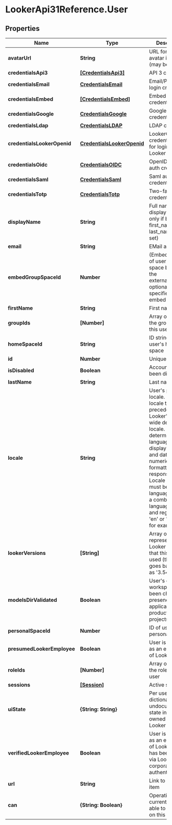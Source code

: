 # LookerApi31Reference.User

## Properties
Name | Type | Description | Notes
------------ | ------------- | ------------- | -------------
**avatarUrl** | **String** | URL for the avatar image (may be generic) | [optional] 
**credentialsApi3** | [**[CredentialsApi3]**](CredentialsApi3.md) | API 3 credentials | [optional] 
**credentialsEmail** | [**CredentialsEmail**](CredentialsEmail.md) | Email/Password login credentials | [optional] 
**credentialsEmbed** | [**[CredentialsEmbed]**](CredentialsEmbed.md) | Embed credentials | [optional] 
**credentialsGoogle** | [**CredentialsGoogle**](CredentialsGoogle.md) | Google auth credentials | [optional] 
**credentialsLdap** | [**CredentialsLDAP**](CredentialsLDAP.md) | LDAP credentials | [optional] 
**credentialsLookerOpenid** | [**CredentialsLookerOpenid**](CredentialsLookerOpenid.md) | LookerOpenID credentials. Used for login by Looker Analysts | [optional] 
**credentialsOidc** | [**CredentialsOIDC**](CredentialsOIDC.md) | OpenID Connect auth credentials | [optional] 
**credentialsSaml** | [**CredentialsSaml**](CredentialsSaml.md) | Saml auth credentials | [optional] 
**credentialsTotp** | [**CredentialsTotp**](CredentialsTotp.md) | Two-factor credentials | [optional] 
**displayName** | **String** | Full name for display (available only if both first_name and last_name are set) | [optional] 
**email** | **String** | EMail address | [optional] 
**embedGroupSpaceId** | **Number** | (Embed only) ID of user&#39;s group space based on the external_group_id optionally specified during embed user login | [optional] 
**firstName** | **String** | First name | [optional] 
**groupIds** | **[Number]** | Array of ids of the groups for this user | [optional] 
**homeSpaceId** | **String** | ID string for user&#39;s home space | [optional] 
**id** | **Number** | Unique Id | [optional] 
**isDisabled** | **Boolean** | Account has been disabled | [optional] 
**lastName** | **String** | Last name | [optional] 
**locale** | **String** | User&#39;s preferred locale. User locale takes precedence over Looker&#39;s system-wide default locale. Locale determines language of display strings and date and numeric formatting in API responses. Locale string must be a 2 letter language code or a combination of language code and region code: &#39;en&#39; or &#39;en-US&#39;, for example. | [optional] 
**lookerVersions** | **[String]** | Array of strings representing the Looker versions that this user has used (this only goes back as far as &#39;3.54.0&#39;) | [optional] 
**modelsDirValidated** | **Boolean** | User&#39;s dev workspace has been checked for presence of applicable production projects | [optional] 
**personalSpaceId** | **Number** | ID of user&#39;s personal space | [optional] 
**presumedLookerEmployee** | **Boolean** | User is identified as an employee of Looker | [optional] 
**roleIds** | **[Number]** | Array of ids of the roles for this user | [optional] 
**sessions** | [**[Session]**](Session.md) | Active sessions | [optional] 
**uiState** | **{String: String}** | Per user dictionary of undocumented state information owned by the Looker UI. | [optional] 
**verifiedLookerEmployee** | **Boolean** | User is identified as an employee of Looker who has been verified via Looker corporate authentication | [optional] 
**url** | **String** | Link to get this item | [optional] 
**can** | **{String: Boolean}** | Operations the current user is able to perform on this object | [optional] 


